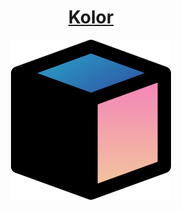 <h1 align="center"> 
  <a href="https://kolor-dev.vercel.app/">
    Kolor
  </a>
</h1>

<p align="center">
  <a href="https://kolor-dev.vercel.app/">
    <img alt="Kolor" title="Kolor" src="/showcase/assets/kolor_logo_cube_2_1.svg" width="256">
  </a>
</p>
